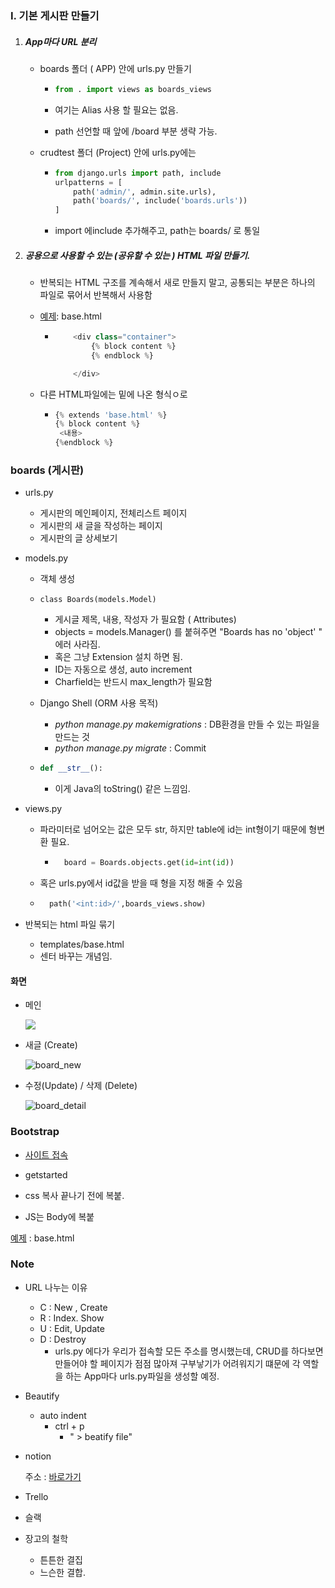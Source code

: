 ### I. 기본 게시판 만들기 

1. ##### App마다 URL 분리

   - boards 폴더 ( APP) 안에 urls.py 만들기

     - ```python
       from . import views as boards_views
       ```

     - 여기는 Alias 사용 할 필요는 없음.

     - path 선언할 때 앞에 /board 부분 생략 가능.

   - crudtest 폴더 (Project) 안에 urls.py에는 

     - ```python
       from django.urls import path, include
       urlpatterns = [
           path('admin/', admin.site.urls),
           path('boards/', include('boards.urls'))
       ]
       ```

     - import 에include 추가해주고, path는 boards/ 로 통일



2. ##### 공용으로 사용할 수 있는 (공유할 수 있는 ) HTML 파일 만들기.

   - 반복되는 HTML 구조를 계속해서 새로 만들지 말고, 공통되는 부분은 하나의 파일로 묶어서 반복해서 사용함

   - [예제](https://github.com/jkim0715/Python/blob/master/Day8/crudtest/boards/templates/base.html): base.html
   
     - ```python
           <div class="container">
               {% block content %}
               {% endblock %}
       
           </div>
       ```
   
       
   
   - 다른 HTML파일에는 밑에 나온 형식ㅇ로
   
     - ```python
       {% extends 'base.html' %}
       {% block content %}
       	<내용>
       {%endblock %}
       ```
   
       
   
   



### boards (게시판)

- urls.py 

  - 게시판의 메인페이지, 전체리스트 페이지
  - 게시판의 새 글을 작성하는 페이지
  - 게시판의 글 상세보기

- models.py

  - 객체 생성

  - `class Boards(models.Model)`

    - 게시글 제목, 내용, 작성자 가 필요함 ( Attributes)
    - objects = models.Manager() 를 붙혀주면 "Boards has no 'object' " 에러 사라짐.
    - 혹은 그냥 Extension 설치 하면 됨.
    - ID는 자동으로 생성, auto increment
    - Charfield는 반드시 max_length가 필요함

    

  - Django Shell (ORM 사용 목적)

    - *python manage.py makemigrations* : DB환경을 만들 수 있는 파일을 만드는 것 
    - *python manage.py migrate* : Commit 

  - ```python
    def __str__():
    ```

    - 이게 Java의 toString() 같은 느낌임.

- views.py

  - 파라미터로 넘어오는 값은 모두 str, 하지만 table에 id는 int형이기 때문에 형변환 필요.

    - ```python
        board = Boards.objects.get(id=int(id))
      ```

  -  혹은 urls.py에서 id값을 받을 때 형을 지정 해줄 수 있음

    - ```python
        path('<int:id>/',boards_views.show)
      ```

      

  

- 반복되는 html 파일 묶기
  - templates/base.html
  - 센터 바꾸는 개념임.

#### 화면

- 메인 

  ![](https://user-images.githubusercontent.com/50862254/68990569-1cd51800-0898-11ea-9a8f-f4d27c95153c.PNG)

- 새글 (Create)

  ![board_new](https://user-images.githubusercontent.com/50862254/68990594-6c1b4880-0898-11ea-9b66-94dae6499181.PNG)

- 수정(Update) / 삭제 (Delete)

  ![board_detail](https://user-images.githubusercontent.com/50862254/68990624-b00e4d80-0898-11ea-8a24-0413d20c6d06.PNG)

  

### Bootstrap

- [사이트 접속](https://getbootstrap.com/)

- getstarted

- css 복사 <head> 끝나기 전에 복붙.

- JS는 Body에 복붙

[예제](https://github.com/jkim0715/Python/blob/master/Day8/crudtest/boards/templates/base.html) : base.html



### Note 

- URL 나누는 이유
  - C  : New , Create
  - R : Index. Show
  - U : Edit, Update
  - D : Destroy
    - urls.py 에다가 우리가 접속할 모든 주소를 명시했는데, CRUD를 하다보면 만들어야 할 페이지가 점점 많아져 구부낳기가 어려워지기 떄문에 각 역할을 하는 App마다 urls.py파일을 생성할 예정.



- Beautify 
  - auto indent 
    - ctrl + p
      - " > beatify file"



- notion

  주소 : [바로가기](https://www.notion.so/) 

- Trello

- 슬랙
- 장고의 철학
  - 튼튼한 결집
  - 느슨한 결합.


